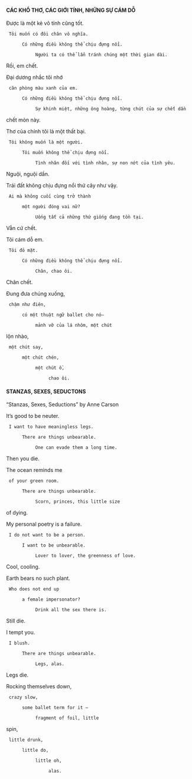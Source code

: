 #### CÁC KHỔ THƠ, CÁC GIỚI TÍNH, NHỮNG SỰ CÁM DỖ

Được là một kẻ vô tính cũng tốt.

     Tôi muốn có đôi chân vô nghĩa.

          Có những điều không thể chịu đựng nổi.

               Người ta có thể lẩn tránh chúng một thời gian dài.

Rồi, em chết.


Đại dương nhắc tôi nhớ

     căn phòng màu xanh của em.

          Có những điều không thể chịu đựng nổi.

               Sự khinh miệt, những ông hoàng, từng chút của sự chết dần

chết mòn này.


Thơ của chính tôi là một thất bại.

     Tôi không muốn là một người.

          Tôi muốn không thể chịu đựng nổi.

               Tình nhân đối với tình nhân, sự non nớt của tình yêu.

Nguội, nguội dần.


Trái đất không chịu đựng nổi thứ cây như vậy.

     Ai mà không cuối cùng trở thành

          một người đóng vai nữ?

               Uống tất cả những thứ giống đang tồn tại.

Vẫn cứ chết.


Tôi cám dỗ em.

     Tôi đỏ mặt.

          Có những điều không thể chịu đựng nổi.

               Chân, chao ôi.

Chân chết.


Đung đưa chúng xuống,

     chậm như điên,

          có một thuật ngữ ballet cho nó–

               mảnh vỡ của lá nhôm, một chút

lộn nhào,


     một chút say,

          một chút chén,

               một chút ồ,

                    chao ôi.

#### STANZAS, SEXES, SEDUCTONS


“Stanzas, Sexes, Seductions” by Anne Carson

It’s good to be neuter.

     I want to have meaningless legs.

          There are things unbearable.

               One can evade them a long time.

Then you die.


The ocean reminds me

     of your green room.

          There are things unbearable.

               Scorn, princes, this little size

of dying.


My personal poetry is a failure.

     I do not want to be a person.

          I want to be unbearable.

               Lover to lover, the greenness of love.

Cool, cooling.


Earth bears no such plant.

     Who does not end up

          a female impersonator?

               Drink all the sex there is.

Still die.


I tempt you.

     I blush.

          There are things unbearable.

               Legs, alas.

Legs die.


Rocking themselves down,

     crazy slow,

          some ballet term for it —

               fragment of foil, little
spin,

     little drunk,

          little do,

               little oh,

                    alas.